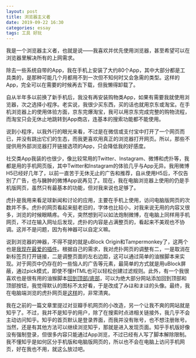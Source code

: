 ```yaml
---
layout: post
title: 浏览器主义者
date: 2019-09-22 16:30
categories: essay
tags: 工具 好玩
---
```


我是一个浏览器主义者，也就是说——我喜欢并优先使用浏览器，甚至希望可以在浏览器里解决所有的上网需求。

除去一些系统自带的App，我在手机上安装了大约80个App，其中大部分都是工具类的，是那种可能几个月都用不到一次但不知何时又会急需的类型。这样的App，完全可以在需要的时候再去下载，但我懒得卸载了。

自从半年多以前换了新手机后，我没有再安装购物类App，如果有需要我就使用浏览器，次之选择小程序。老实说，我很少买东西，买的话也就用京东或淘宝。在手机浏览器上的使用体验方面，京东完爆淘宝，我可以用京东完成完整的购物流程，而淘宝只会无休止地跳转到App商店，连基本的搜索功能都不能使用。

说到小程序，以我外行的眼光来看，不过是在微信或支付宝中打开了一个网页而已，并没有跳出它们的生态，而我更喜欢用真正的浏览器打开网页。所以，那些不提供用外部浏览器打开链接选项的App，只会降低我的好感度。

社交类App我装的也很少，像比较常用的Twitter、Instagram、微博和虎扑等，我都是用的手机网页版，其中Twitter和Instagram的体验几乎与App无异。我用微博H5已经好几年了，以前一直苦于无休无止的广告和推荐，自从使用H5后，不仅告别了广告，也与臃肿的微博App说再见了。现在，我在电脑浏览器上使用的仍是手机版网页，虽然只有最基本的功能，但对我来说也足够了。

虎扑是我用来看足球新闻和讨论的应用，主要在手机上使用，访问电脑版网页的次数并不多。虎扑的网页看起来挺老旧的，字体也比较小，对我来说无用的内容又很多，浏览的时候眼睛疼。今天，突然想到可以如法炮制微博，在电脑上同样用手机网页，不过在输入网址后发现，虎扑的内容是占满整页的，看起来不美观也不协调。这并不是问题，因为有神器可以自定义嘛。

说到浏览器的神器，不得不提的就是uBlock Origin和Tampermonkey了，这两个也是[我现在最爱的插件](https://www.notion.so/jubyshu/My-FireFox-Nightly-add-ons-scripts-33567eae806041c6b37772202b3a6449)。根据自己的需求，我对虎扑网页的调整有二，一是取消在新标签页打开链接，二是调整页面的左右边距，这可以通过简单的油猴脚本来实现。对于网页中仍存在的一些恼人的广告等元素，最简单的方式就是用uBlock屏蔽，通过pick模式，即使不懂HTML也可以轻松创建过滤规则。此外，有一个我很喜欢也是很有用的油猴脚本[回到顶部/底部](https://greasyfork.org/en/scripts/38899-%E5%9B%9E%E5%88%B0%E9%A1%B6%E9%83%A8-%E5%BA%95%E9%83%A8)，可以为绝大部分网站添加回到顶部和顶部按钮，我觉得默认的图标不太好看，于是改成了みほ和まほ的头像。最终，我在电脑端浏览的虎扑网页是[这样](https://i.loli.net/2019/09/22/HNWvrc7KbosjOIu.png)的，非常清爽。

<script src="https://gist.github.com/jubyshu/e1ee537c47dce30647455e859bdc8d77.js"></script>

我在之前的一篇文章里提过对豆瓣手机网页的小改造，另一个让我不爽的网站就是知乎了。不过，我并不是知乎的用户，除了在搜索时点进相关链接外，我几乎不会主动访问知乎。知乎的首页默认是登录界面，而我并没有账号，也不想注册账号。当然，还是有其他方法可以继续浏览知乎，那就是进入发现页面。知乎手机版好像没有强制登录，但很多内容只能通过App浏览，不过已经有人写了脚本解除限制。我不懂知乎是如何区分手机版和电脑版网页的，所以也不会在电脑上访问手机网页，好在我也不用，就这么放过吧。